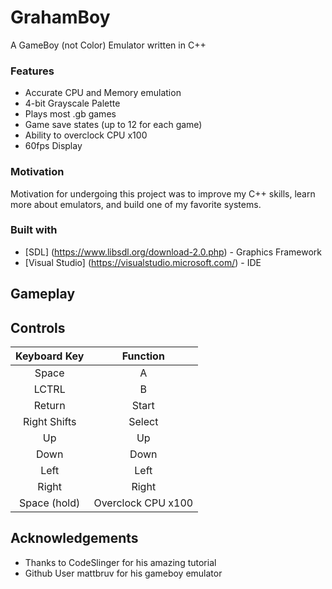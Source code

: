 # GrahamBoy
A GameBoy (not Color) Emulator written in C++

### Features
* Accurate CPU and Memory emulation
* 4-bit Grayscale Palette
* Plays most .gb games
* Game save states (up to 12 for each game)
* Ability to overclock CPU x100
* 60fps Display

### Motivation
Motivation for undergoing this project was to improve my C++ skills, learn more about emulators, and build one of my favorite systems.

### Built with
* [SDL] (https://www.libsdl.org/download-2.0.php) - Graphics Framework
* [Visual Studio] (https://visualstudio.microsoft.com/) - IDE

## Gameplay

## Controls
| Keyboard Key | Function |
| :-: | :-------: |
| Space | A |
| LCTRL | B |
| Return | Start |
| Right Shifts | Select |
| Up | Up |
| Down | Down |
| Left | Left |
| Right | Right |
| Space (hold) | Overclock CPU x100 |

## Acknowledgements
* Thanks to CodeSlinger for his amazing tutorial
* Github User mattbruv for his gameboy emulator


